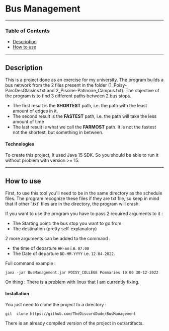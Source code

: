 # Bus Management

--- 

### Table of Contents 

- [Description](#description)
- [How to use](#how-to-use)

---
## Description

This is a project done as an exercise for my university. 
The program builds a bus network from the 2 files present in the folder (1_Poisy-ParcDesGlaisins.txt and 2_Piscine-Patinoire_Campus.txt).
The objective of the program is to find 3 different paths between 2 bus stops.

- The first result is the **SHORTEST** path, i.e. the path with the least amount of edges in it.
- The second result is the **FASTEST** path, i.e. the path will take the less amount of time
- The last result is what we call the **FARMOST** path. It is not the fastest not the shortest, but something in between.


#### Technologies

To create this project, It used Java 15 SDK.
So you should be able to run it without problem with version >= 15.

---
## How to use

First, to use this tool you'll need to be in the same directory as the schedule files.
The program recognize these files if they are txt file, so keep in mind that if other '.txt' files are in the directory, the program will crash.

If you want to use the program you have to pass 2 required arguments to it : 
- The Starting point: the bus stop you want to go from
- The destination (pretty self-explanatory)

2 more arguments can be added to the command :
- the time of departure `HH-mm` i.e. `07:00`
- The Date of departure `DD-MM-YYYY` i.e. `12-04-2022`. 

Full command example :

`java -jar BusManagement.jar POISY_COLLÈGE Pommaries 10:00 30-12-2022`

On thing : There is a problem with linux that I am currently fixing.  

#### Installation

You just need to clone the project to a directory : 

`git  clone https://github.com/TheDiscordDude/BusManagement`

There is an already compiled version of the project in out/artifacts.

